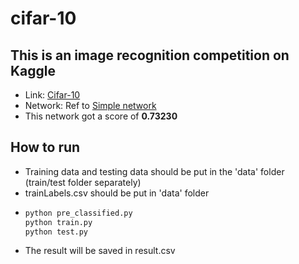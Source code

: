# cifar-10

## This is an image recognition competition on Kaggle
+ Link: [Cifar-10](https://www.kaggle.com/c/cifar-10)
+ Network: Ref to [Simple network](https://www.cnblogs.com/neopenx/p/4480701.html)
+ This network got a score of **0.73230**

## How to run
+ Training data and testing data should be put in the 'data' folder (train/test folder separately)
+ trainLabels.csv should be put in 'data' folder
+ ```python
  python pre_classified.py
  python train.py
  python test.py
  ```
 + The result will be saved in result.csv
